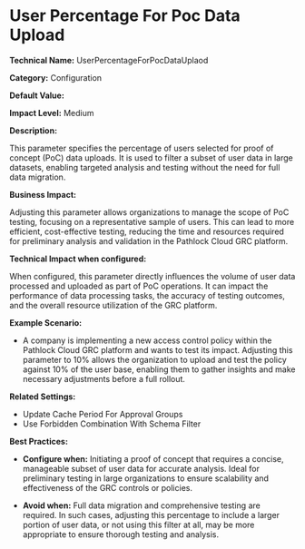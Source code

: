 # User Percentage For Poc Data Upload

**Technical Name:** UserPercentageForPocDataUplaod

**Category:** Configuration

**Default Value:**

**Impact Level:** Medium

**Description:**

This parameter specifies the percentage of users selected for proof of concept (PoC) data uploads. It is used to filter a subset of user data in large datasets, enabling targeted analysis and testing without the need for full data migration. 

**Business Impact:**

Adjusting this parameter allows organizations to manage the scope of PoC testing, focusing on a representative sample of users. This can lead to more efficient, cost-effective testing, reducing the time and resources required for preliminary analysis and validation in the Pathlock Cloud GRC platform.

**Technical Impact when configured:**

When configured, this parameter directly influences the volume of user data processed and uploaded as part of PoC operations. It can impact the performance of data processing tasks, the accuracy of testing outcomes, and the overall resource utilization of the GRC platform.

**Example Scenario:**

- A company is implementing a new access control policy within the Pathlock Cloud GRC platform and wants to test its impact. Adjusting this parameter to 10% allows the organization to upload and test the policy against 10% of the user base, enabling them to gather insights and make necessary adjustments before a full rollout.

**Related Settings:** 

- Update Cache Period For Approval Groups
- Use Forbidden Combination With Schema Filter

**Best Practices:** 

- **Configure when:** Initiating a proof of concept that requires a concise, manageable subset of user data for accurate analysis. Ideal for preliminary testing in large organizations to ensure scalability and effectiveness of the GRC controls or policies.
  
- **Avoid when:** Full data migration and comprehensive testing are required. In such cases, adjusting this percentage to include a larger portion of user data, or not using this filter at all, may be more appropriate to ensure thorough testing and analysis.
